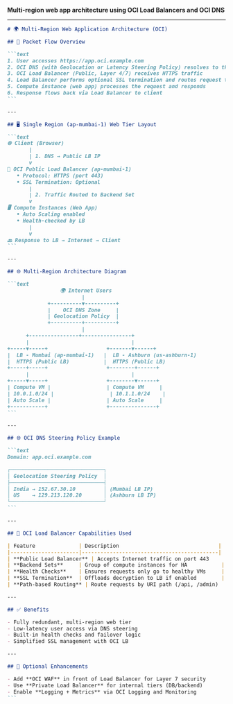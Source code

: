  **Multi-region web app architecture using OCI Load Balancers and OCI DNS** 

---

````markdown
# 🌍 Multi-Region Web Application Architecture (OCI)

## 🧭 Packet Flow Overview

```text
1. User accesses https://app.oci.example.com
2. OCI DNS (with Geolocation or Latency Steering Policy) resolves to the nearest public IP of the regional Load Balancer
3. OCI Load Balancer (Public, Layer 4/7) receives HTTPS traffic
4. Load Balancer performs optional SSL termination and routes request to backend compute instances
5. Compute instance (web app) processes the request and responds
6. Response flows back via Load Balancer to client
```

---

## 🖥️ Single Region (ap-mumbai-1) Web Tier Layout

```text
🌐 Client (Browser)
       |
       | 1. DNS → Public LB IP
       v
🔁 OCI Public Load Balancer (ap-mumbai-1)
   • Protocol: HTTPS (port 443)
   • SSL Termination: Optional
       |
       | 2. Traffic Routed to Backend Set
       v
🖥️ Compute Instances (Web App)
   • Auto Scaling enabled
   • Health-checked by LB
       |
       v
🔙 Response to LB → Internet → Client
```

---

## 🌐 Multi-Region Architecture Diagram

```text
                 🌍 Internet Users
                        |
             +----------▼----------+
             |    OCI DNS Zone     |
             | Geolocation Policy  |
             +----------+----------+
                        |
      +----------------+----------------+
      |                                 |
+-----▼-----+                   +-------▼------+
|  LB - Mumbai (ap-mumbai-1)   |  LB - Ashburn (us-ashburn-1)
|  HTTPS (Public LB)           |  HTTPS (Public LB)
+-----+-----+                   +--------+------+
      |                                 |
+-----▼-----+                   +--------▼------+
| Compute VM |                  | Compute VM     |
| 10.0.1.0/24 |                  | 10.1.1.0/24    |
| Auto Scale |                  | Auto Scale     |
+-----------+                   +---------------+
```

---

## 🌐 OCI DNS Steering Policy Example

```text
Domain: app.oci.example.com

┌──────────────────────────────┐
│ Geolocation Steering Policy  │
├──────────────────────────────┤
│ India → 152.67.30.10         │ (Mumbai LB IP)
│ US    → 129.213.120.20       │ (Ashburn LB IP)
└──────────────────────────────┘
```

---

## 🔐 OCI Load Balancer Capabilities Used

| Feature              | Description                                |
|----------------------|--------------------------------------------|
| **Public Load Balancer** | Accepts Internet traffic on port 443         |
| **Backend Sets**     | Group of compute instances for HA           |
| **Health Checks**    | Ensures requests only go to healthy VMs     |
| **SSL Termination**  | Offloads decryption to LB if enabled        |
| **Path-based Routing** | Route requests by URI path (/api, /admin)  |

---

## ✅ Benefits

- Fully redundant, multi-region web tier
- Low-latency user access via DNS steering
- Built-in health checks and failover logic
- Simplified SSL management with OCI LB

---

## 🧱 Optional Enhancements

- Add **OCI WAF** in front of Load Balancer for Layer 7 security
- Use **Private Load Balancer** for internal tiers (DB/backend)
- Enable **Logging + Metrics** via OCI Logging and Monitoring
```
````


